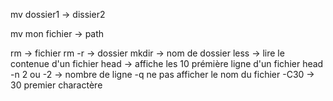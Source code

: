 mv dossier1 -> dissier2

mv mon fichier -> path

rm -> fichier
rm -r -> dossier
mkdir -> nom de dossier
less -> lire le contenue d'un fichier
head -> affiche les 10 prémière ligne d'un fichier
head -n 2 ou -2 -> nombre de ligne -q ne pas afficher le nom du fichier -C30 -> 30 premier charactère
